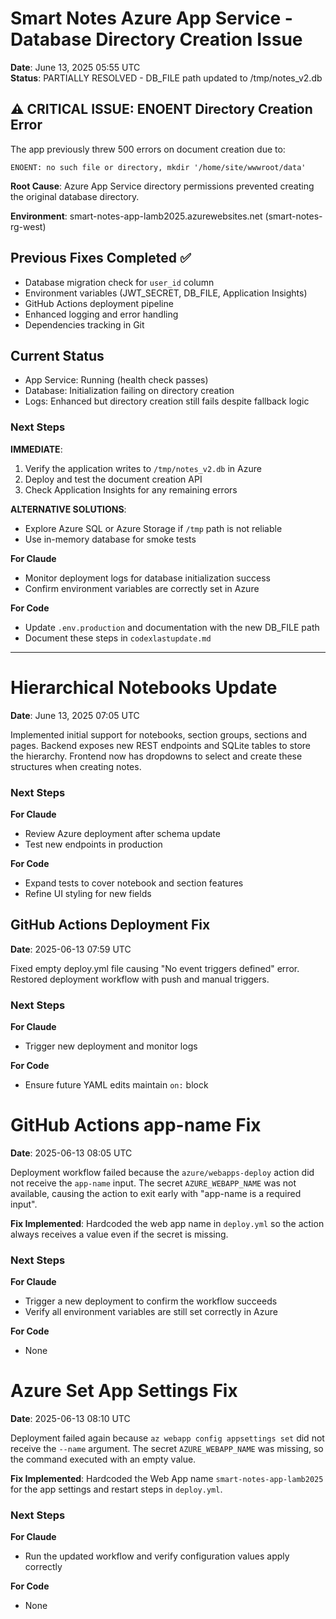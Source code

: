 # Smart Notes Azure App Service - Database Directory Creation Issue
**Date**: June 13, 2025 05:55 UTC  
**Status**: PARTIALLY RESOLVED - DB_FILE path updated to /tmp/notes_v2.db

## ⚠️ CRITICAL ISSUE: ENOENT Directory Creation Error

The app previously threw 500 errors on document creation due to:
```
ENOENT: no such file or directory, mkdir '/home/site/wwwroot/data'
```

**Root Cause**: Azure App Service directory permissions prevented creating the original database directory.

**Environment**: smart-notes-app-lamb2025.azurewebsites.net (smart-notes-rg-west)

## Previous Fixes Completed ✅
- Database migration check for `user_id` column
- Environment variables (JWT_SECRET, DB_FILE, Application Insights)
- GitHub Actions deployment pipeline
- Enhanced logging and error handling
- Dependencies tracking in Git

## Current Status
- App Service: Running (health check passes)
- Database: Initialization failing on directory creation
- Logs: Enhanced but directory creation still fails despite fallback logic

### Next Steps
**IMMEDIATE**:
1. Verify the application writes to `/tmp/notes_v2.db` in Azure
2. Deploy and test the document creation API
3. Check Application Insights for any remaining errors

**ALTERNATIVE SOLUTIONS**:
- Explore Azure SQL or Azure Storage if `/tmp` path is not reliable
- Use in-memory database for smoke tests

**For Claude**
- Monitor deployment logs for database initialization success
- Confirm environment variables are correctly set in Azure

**For Code**
- Update `.env.production` and documentation with the new DB_FILE path
- Document these steps in `codexlastupdate.md`

---

# Hierarchical Notebooks Update
**Date**: June 13, 2025 07:05 UTC

Implemented initial support for notebooks, section groups, sections and pages.
Backend exposes new REST endpoints and SQLite tables to store the hierarchy.
Frontend now has dropdowns to select and create these structures when
creating notes.

### Next Steps
**For Claude**
- Review Azure deployment after schema update
- Test new endpoints in production

**For Code**
- Expand tests to cover notebook and section features
- Refine UI styling for new fields

## GitHub Actions Deployment Fix
**Date**: 2025-06-13 07:59 UTC

Fixed empty deploy.yml file causing "No event triggers defined" error. Restored deployment workflow with push and manual triggers.

### Next Steps
**For Claude**
- Trigger new deployment and monitor logs

**For Code**
- Ensure future YAML edits maintain `on:` block
# GitHub Actions app-name Fix
**Date**: 2025-06-13 08:05 UTC

Deployment workflow failed because the `azure/webapps-deploy` action did not
receive the `app-name` input. The secret `AZURE_WEBAPP_NAME` was not available,
causing the action to exit early with "app-name is a required input".

**Fix Implemented**: Hardcoded the web app name in `deploy.yml` so the action
always receives a value even if the secret is missing.

### Next Steps
**For Claude**
- Trigger a new deployment to confirm the workflow succeeds
- Verify all environment variables are still set correctly in Azure

**For Code**
- None
# Azure Set App Settings Fix
**Date**: 2025-06-13 08:10 UTC

Deployment failed again because `az webapp config appsettings set` did not receive the `--name` argument. The secret `AZURE_WEBAPP_NAME` was missing, so the command executed with an empty value.

**Fix Implemented**: Hardcoded the Web App name `smart-notes-app-lamb2025` for the app settings and restart steps in `deploy.yml`.

### Next Steps
**For Claude**
- Run the updated workflow and verify configuration values apply correctly

**For Code**
- None
